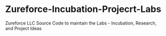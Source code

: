 # Zureforce-Incubation-Projecrt-Labs
Zureforce LLC Source Code to maintain the Labs - Incubation, Research, and Project Ideas
